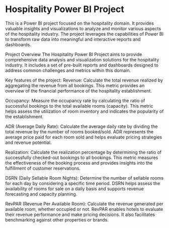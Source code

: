 # Hospitality Power BI Project
This is a Power BI project focused on the hospitality domain. It provides valuable insights and visualizations to analyze and monitor various aspects of the hospitality industry. The project leverages the capabilities of Power BI to transform raw data into meaningful and interactive reports and dashboards.

Project Overview
The Hospitality Power BI Project aims to provide comprehensive data analysis and visualization solutions for the hospitality industry. It includes a set of pre-built reports and dashboards designed to address common challenges and metrics within this domain.

Key features of the project:
Revenue: Calculate the total revenue realized by aggregating the revenue from all bookings. This metric provides an overview of the financial performance of the hospitality establishment.

Occupancy: Measure the occupancy rate by calculating the ratio of successful bookings to the total available rooms (capacity). This metric helps assess the utilization of room inventory and indicates the popularity of the establishment.

ADR (Average Daily Rate): Calculate the average daily rate by dividing the total revenue by the number of rooms booked/sold. ADR represents the average price paid for each room sold and helps evaluate pricing strategies and revenue potential.

Realization: Calculate the realization percentage by determining the ratio of successfully checked-out bookings to all bookings. This metric measures the effectiveness of the booking process and provides insights into the fulfillment of customer reservations.

DSRN (Daily Sellable Room Nights): Determine the number of sellable rooms for each day by considering a specific time period. DSRN helps assess the availability of rooms for sale on a daily basis and supports revenue forecasting and capacity planning.

RevPAR (Revenue Per Available Room): Calculate the revenue generated per available room, whether occupied or not. RevPAR enables hotels to evaluate their revenue performance and make pricing decisions. It also facilitates benchmarking against other properties or brands.
